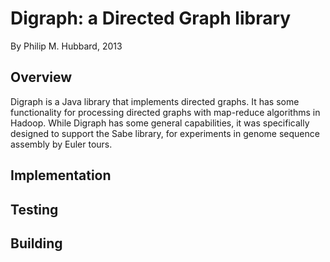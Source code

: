 Digraph: a Directed Graph library
=================================

By Philip M. Hubbard, 2013


Overview
--------

Digraph is a Java library that implements directed graphs.  It has some functionality for processing directed graphs with map-reduce algorithms in Hadoop.  While Digraph has some general capabilities, it was specifically designed to support the Sabe library, for experiments in genome sequence assembly by Euler tours.

Implementation
--------------



Testing
-------



Building
--------

